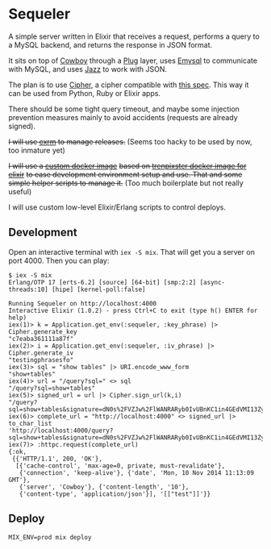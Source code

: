 # Sequeler

A simple server written in Elixir that receives a request,
performs a query to a MySQL backend, and returns the response in JSON format.

It sits on top of [Cowboy](https://github.com/ninenines/cowboy)
through a [Plug](https://github.com/elixir-lang/plug) layer,
uses [Emysql](https://github.com/Eonblast/Emysql) to communicate with MySQL,
and uses [Jazz](https://github.com/meh/jazz) to work with JSON.

The plan is to use [Cipher](https://github.com/rubencaro/cipher), a cipher
compatible with [this spec](https://gist.github.com/rubencaro/9545060#file-gistfile3-ex).
This way it can be used from Python, Ruby or Elixir apps.

There should be some tight query timeout, and maybe some injection
prevention measures mainly to avoid accidents (requests are already signed).

~~I will use [exrm](https://github.com/bitwalker/exrm) to manage releases.~~
(Seems too hacky to be used by now, too inmature yet)

~~I will use a [custom docker image](https://registry.hub.docker.com/u/rubencaro/elixir_mysql/)~~
~~based on [trenpixster docker image for elixir](https://registry.hub.docker.com/u/trenpixster/elixir/)~~
~~to ease development environment setup and use. That and some simple helper scripts to manage it.~~
(Too much boilerplate but not really useful)

I will use custom low-level Elixir/Erlang scripts to control deploys.

## Development

Open an interactive terminal with `iex -S mix`. That will get you a server
on port 4000. Then you can play:

```
$ iex -S mix
Erlang/OTP 17 [erts-6.2] [source] [64-bit] [smp:2:2] [async-threads:10] [hipe] [kernel-poll:false]

Running Sequeler on http://localhost:4000
Interactive Elixir (1.0.2) - press Ctrl+C to exit (type h() ENTER for help)
iex(1)> k = Application.get_env(:sequeler, :key_phrase) |> Cipher.generate_key
"c7eaba361111a87f"
iex(2)> i = Application.get_env(:sequeler, :iv_phrase) |> Cipher.generate_iv
"testingphrasesfo"
iex(3)> sql = "show tables" |> URI.encode_www_form
"show+tables"
iex(4)> url = "/query?sql=" <> sql
"/query?sql=show+tables"
iex(5)> signed_url = url |> Cipher.sign_url(k,i)
"/query?sql=show+tables&signature=dN0s%2FVZJw%2FlWANRARyb0IvUBnKC1in4GEdVMI13Zy0oBr%2FHx28rNvU5q2nXOyDw%2F"
iex(6)> complete_url = "http://localhost:4000" <> signed_url |> to_char_list
'http://localhost:4000/query?sql=show+tables&signature=dN0s%2FVZJw%2FlWANRARyb0IvUBnKC1in4GEdVMI13Zy0rS%2B9o73VsFLvS6jp%2BZkBEU'
iex(7)> :httpc.request(complete_url)
{:ok,
 {{'HTTP/1.1', 200, 'OK'},
  [{'cache-control', 'max-age=0, private, must-revalidate'},
   {'connection', 'keep-alive'}, {'date', 'Mon, 10 Nov 2014 11:13:09 GMT'},
   {'server', 'Cowboy'}, {'content-length', '10'},
   {'content-type', 'application/json'}], '[["test"]]'}}
```

## Deploy

`MIX_ENV=prod mix deploy`
